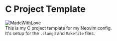 # C Project Template
![MadeWithLove](https://img.shields.io/badge/Love_%E2%9D%A4%EF%B8%8F-test?style=flat&label=Made%20With&labelColor=B800BE&color=F000EC)\
This is my C project template for my Neovim config.\
It's setup for the `.clangd` and `Makefile` files.
